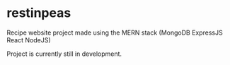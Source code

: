 # restinpeas
Recipe website project made using the MERN stack (MongoDB ExpressJS React NodeJS)

Project is currently still in development.
